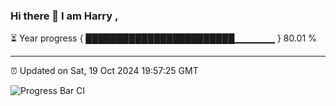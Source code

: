 ### Hi there 👋 I am Harry , 

⏳ Year progress { ████████████████████████▁▁▁▁▁▁ } 80.01 %

---

⏰ Updated on Sat, 19 Oct 2024 19:57:25 GMT

![Progress Bar CI](https://github.com/duykhang68/duykhang68/workflows/Progress%20Bar%20CI/badge.svg)
